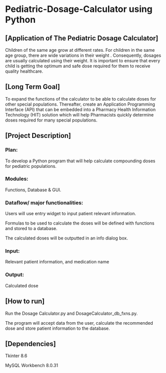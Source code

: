 # Pediatric-Dosage-Calculator using Python

## [Application of The Pediatric Dosage Calculator]


Children of the same age grow at different rates. For children in the same age group, there are wide variations in their weight . Consequently, dosages are usually calculated using their weight. It is important to ensure that every child is getting the optimum and safe dose required for them to receive quality healthcare.

## [Long Term Goal]


To expand the functions of the calculator to be able to calculate doses for other special populations. Thereafter, create an Application Programming Interface (API) that can be embedded into a Pharmacy Health Information Technology (HIT) solution which will help Pharmacists quickly  determine doses required for many special populations.

## [Project Description]


### Plan: 
To develop a Python program that will help calculate compounding doses for pediatric populations.

### Modules: 
Functions, Database & GUI.

### Dataflow/ major functionalities:
Users will use entry widget to input patient relevant information.

Formulas to be used to calculate the doses will be defined with functions and stored to a database.

The calculated doses will be outputted in an info dialog box.

### Input: 
Relevant patient information, and medication name

### Output: 
Calculated dose

## [How to run]
Run the Dosage Calculator.py and DosageCalculator_db_fxns.py.

The program will accept data from the user, calculate the recommended dose and store patient information to the database.


## [Dependencies]
Tkinter 8.6

MySQL Workbench 8.0.31
